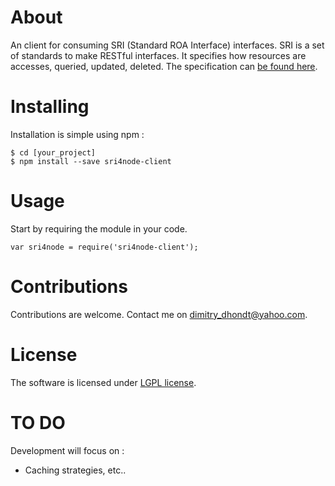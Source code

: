 # About

An client for consuming SRI (Standard ROA Interface) interfaces. 
SRI is a set of standards to make RESTful interfaces.
It specifies how resources are accesses, queried, updated, deleted.
The specification can [be found here][sri-specs].

# Installing

Installation is simple using npm :

    $ cd [your_project]
    $ npm install --save sri4node-client
    
# Usage

Start by requiring the module in your code.

    var sri4node = require('sri4node-client');

# Contributions

Contributions are welcome. Contact me on dimitry_dhondt@yahoo.com.

# License

The software is licensed under [LGPL license](https://www.gnu.org/licenses/lgpl.html). 

# TO DO

Development will focus on :
- Caching strategies, etc.. 

[kriskowal-q]: https://github.com/kriskowal/q
[sri-errors]: https://docs.google.com/document/d/1KY-VV_AUJXxkMYrMwVFmyN4yIqil4zx4sKeV_RJFRnU/edit#heading=h.ry6n9c1t7hl0
[sri-specs]: https://docs.google.com/document/d/1KY-VV_AUJXxkMYrMwVFmyN4yIqil4zx4sKeV_RJFRnU/pub
